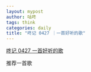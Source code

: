 ```yaml
---
layout: mypost
author: 咕咚
tags: think
categories: daily
title: "咚记 0427 ｜一首好听的歌"
---
```


[咚记 0427 一首好听的歌](https://mp.weixin.qq.com/s/DPeho-4AHDpBwbknQp1Iyg)

推荐一首歌